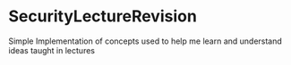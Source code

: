# SecurityLectureRevision
Simple Implementation of concepts used to help me learn and understand ideas taught in lectures
